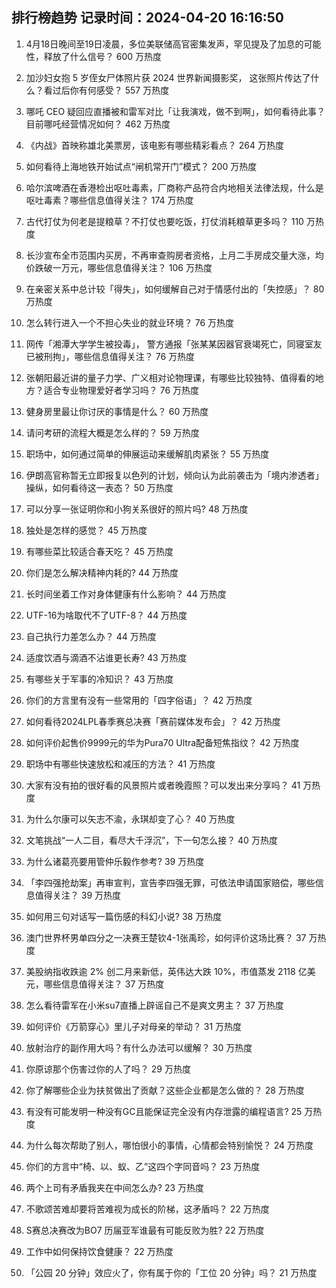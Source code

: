 
## 排行榜趋势 记录时间：2024-04-20 16:16:50
  
  1. 4月18日晚间至19日凌晨，多位美联储高官密集发声，罕见提及了加息的可能性，释放了什么信号？ 600 万热度
    
  2. 加沙妇女抱 5 岁侄女尸体照片获 2024 世界新闻摄影奖， 这张照片传达了什么？看过后你有何感受？ 557 万热度
    
  3. 哪吒 CEO 疑回应直播被和雷军对比「让我演戏，做不到啊」，如何看待此事？目前哪吒经营情况如何？ 462 万热度
    
  4. 《内战》首映称雄北美票房，该电影有哪些精彩看点？ 264 万热度
    
  5. 如何看待上海地铁开始试点“闸机常开门”模式？ 200 万热度
    
  6. 哈尔滨啤酒在香港检出呕吐毒素，厂商称产品符合内地相关法律法规，什么是呕吐毒素？哪些信息值得关注？ 174 万热度
    
  7. 古代打仗为何老是提粮草？不打仗也要吃饭，打仗消耗粮草更多吗？ 110 万热度
    
  8. 长沙宣布全市范围内买房，不再审查购房者资格，上月二手房成交量大涨，均价跌破一万元，哪些信息值得关注？ 106 万热度
    
  9. 在亲密关系中总计较「得失」，如何缓解自己对于情感付出的「失控感」？ 80 万热度
    
  10. 怎么转行进入一个不担心失业的就业环境？ 76 万热度
    
  11. 网传「湘潭大学学生被投毒」， 警方通报「张某某因器官衰竭死亡，同寝室友已被刑拘」，哪些信息值得关注？ 76 万热度
    
  12. 张朝阳最近讲的量子力学、广义相对论物理课，有哪些比较独特、值得看的地方？适合专业物理爱好者学习吗？ 76 万热度
    
  13. 健身房里最让你讨厌的事情是什么？ 60 万热度
    
  14. 请问考研的流程大概是怎么样的？ 59 万热度
    
  15. 职场中，如何通过简单的伸展运动来缓解肌肉紧张？ 55 万热度
    
  16. 伊朗高官称暂无立即报复以色列的计划，倾向认为此前袭击为「境内渗透者」操纵，如何看待这一表态？ 50 万热度
    
  17. 可以分享一张证明你和小狗关系很好的照片吗? 48 万热度
    
  18. 独处是怎样的感觉？ 45 万热度
    
  19. 有哪些菜比较适合春天吃？ 45 万热度
    
  20. 你们是怎么解决精神内耗的? 44 万热度
    
  21. 长时间坐着工作对身体健康有什么影响？ 44 万热度
    
  22. UTF-16为啥取代不了UTF-8？ 44 万热度
    
  23. 自己执行力差怎么办？ 44 万热度
    
  24. 适度饮酒与滴酒不沾谁更长寿? 43 万热度
    
  25. 有哪些关于军事的冷知识？ 43 万热度
    
  26. 你们的方言里有没有一些常用的「四字俗语」？ 42 万热度
    
  27. 如何看待2024LPL春季赛总决赛「赛前媒体发布会」？ 42 万热度
    
  28. 如何评价起售价9999元的华为Pura70 Ultra配备短焦指纹？ 42 万热度
    
  29. 职场中有哪些快速放松和减压的方法？ 41 万热度
    
  30. 大家有没有拍的很好看的风景照片或者晚霞照？可以发出来分享吗？ 41 万热度
    
  31. 为什么尔康可以矢志不渝，永琪却变了心？ 40 万热度
    
  32. 文笔挑战“一人二目，看尽大千浮沉”，下一句怎么接？ 40 万热度
    
  33. 为什么诸葛亮要用管仲乐毅作参考? 39 万热度
    
  34. 「李四强抢劫案」再审宣判，宣告李四强无罪，可依法申请国家赔偿，哪些信息值得关注？ 39 万热度
    
  35. 如何用三句对话写一篇伤感的科幻小说? 38 万热度
    
  36. 澳门世界杯男单四分之一决赛王楚钦4-1张禹珍，如何评价这场比赛？ 37 万热度
    
  37. 美股纳指收跌逾 2% 创二月来新低，英伟达大跌 10%，市值蒸发 2118 亿美元，哪些信息值得关注？ 37 万热度
    
  38. 怎么看待雷军在小米su7直播上辟谣自己不是爽文男主？ 37 万热度
    
  39. 如何评价《万箭穿心》里儿子对母亲的举动？ 31 万热度
    
  40. 放射治疗的副作用大吗？有什么办法可以缓解？ 30 万热度
    
  41. 你原谅那个伤害过你的人了吗？ 29 万热度
    
  42. 你了解哪些企业为扶贫做出了贡献？这些企业都是怎么做的？ 28 万热度
    
  43. 有没有可能发明一种没有GC且能保证完全没有内存泄露的编程语言? 25 万热度
    
  44. 为什么每次帮助了别人，哪怕很小的事情，心情都会特别愉悦？ 24 万热度
    
  45. 你们的方言中“椅、以、蚁、乙”这四个字同音吗？ 23 万热度
    
  46. 两个上司有矛盾我夹在中间怎么办? 23 万热度
    
  47. 不歌颂苦难却要将苦难视为成长的阶梯，这矛盾吗？ 22 万热度
    
  48. S赛总决赛改为BO7 历届亚军谁最有可能反败为胜? 22 万热度
    
  49. 工作中如何保持饮食健康？ 22 万热度
    
  50. 「公园 20 分钟」效应火了，你有属于你的「工位 20 分钟」吗？ 21 万热度
    